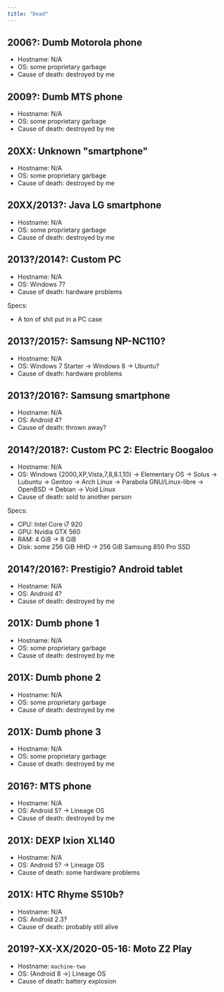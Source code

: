 ```yaml
---
title: "Dead"
---
```


## 2006?: Dumb Motorola phone

* Hostname: N/A
* OS: some proprietary garbage
* Cause of death: destroyed by me

## 2009?: Dumb MTS phone

* Hostname: N/A
* OS: some proprietary garbage
* Cause of death: destroyed by me

## 20XX: Unknown "smartphone"

* Hostname: N/A
* OS: some proprietary garbage
* Cause of death: destroyed by me

## 20XX/2013?: Java LG smartphone

* Hostname: N/A
* OS: some proprietary garbage
* Cause of death: destroyed by me

## 2013?/2014?: Custom PC

* Hostname: N/A
* OS: Windows 7?
* Cause of death: hardware problems

Specs:

* A ton of shit put in a PC case

## 2013?/2015?: Samsung NP-NC110?

* Hostname: N/A
* OS: Windows 7 Starter -> Windows 8 -> Ubuntu?
* Cause of death: hardware problems

## 2013?/2016?: Samsung smartphone

* Hostname: N/A
* OS: Android 4?
* Cause of death: thrown away?

## 2014?/2018?: Custom PC 2: Electric Boogaloo

* Hostname: N/A
* OS: Windows {2000,XP,Vista,7,8,8.1,10} -> Elementary OS -> Solus ->
  Lubuntu -> Gentoo -> Arch Linux -> Parabola GNU/Linux-libre ->
  OpenBSD -> Debian -> Void Linux
* Cause of death: sold to another person

Specs:

* CPU: Intel Core i7 920
* GPU: Nvidia GTX 560
* RAM: 4 GiB -> 8 GiB
* Disk: some 256 GiB HHD -> 256 GiB Samsung 850 Pro SSD

## 2014?/2016?: Prestigio? Android tablet

* Hostname: N/A
* OS: Android 4?
* Cause of death: destroyed by me

## 201X: Dumb phone 1

* Hostname: N/A
* OS: some proprietary garbage
* Cause of death: destroyed by me

## 201X: Dumb phone 2

* Hostname: N/A
* OS: some proprietary garbage
* Cause of death: destroyed by me

## 201X: Dumb phone 3

* Hostname: N/A
* OS: some proprietary garbage
* Cause of death: destroyed by me

## 2016?: MTS phone

* Hostname: N/A
* OS: Android 5? -> Lineage OS
* Cause of death: destroyed by me

## 201X: DEXP Ixion XL140

* Hostname: N/A
* OS: Android 5? -> Lineage OS
* Cause of death: some hardware problems

## 201X: HTC Rhyme S510b?

* Hostname: N/A
* OS: Android 2.3?
* Cause of death: probably still alive

## 2019?-XX-XX/2020-05-16: Moto Z2 Play

* Hostname: `machine-two`
* OS: (Android 8 ->) Lineage OS
* Cause of death: battery explosion
